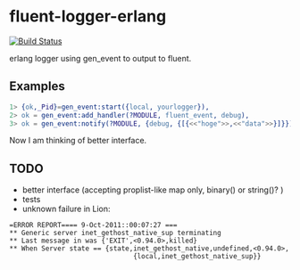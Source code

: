 # fluent-logger-erlang

[![Build Status](https://travis-ci.org/kuenishi/fluent-logger-erlang.png?branch=master)](https://travis-ci.org/kuenishi/fluent-logger-erlang)

erlang logger using gen_event to output to fluent.

## Examples

```erl
1> {ok,_Pid}=gen_event:start({local, yourlogger}),
2> ok = gen_event:add_handler(?MODULE, fluent_event, debug),
3> ok = gen_event:notify(?MODULE, {debug, {[{<<"hoge">>,<<"data">>}]}}),
```

Now I am thinking of better interface.

## TODO

* better interface (accepting proplist-like map only, binary() or string()? )
* tests
* unknown failure in Lion: 

```
=ERROR REPORT==== 9-Oct-2011::00:07:27 ===
** Generic server inet_gethost_native_sup terminating 
** Last message in was {'EXIT',<0.94.0>,killed}
** When Server state == {state,inet_gethost_native,undefined,<0.94.0>,
                               {local,inet_gethost_native_sup}}
```
